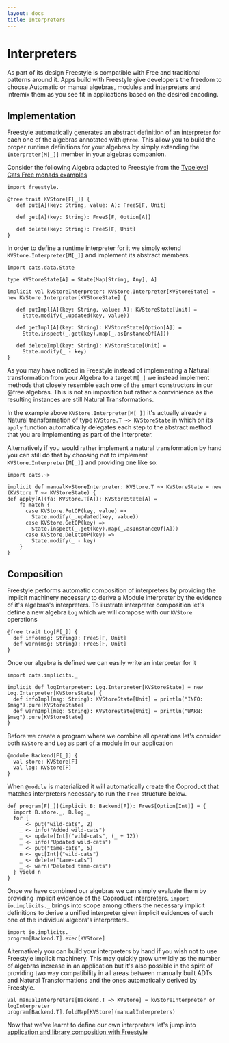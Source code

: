```yaml
---
layout: docs
title: Interpreters
---
```


# Interpreters

As part of its design Freestyle is compatible with Free and traditional patterns around it. Apps build with Freestyle give developers the freedom
to choose Automatic or manual algebras, modules and interpreters and intremix them as you see fit in applications based on the desired encoding.

## Implementation

Freestyle automatically generates an abstract definition of an interpreter for each one of the
algebras annotated with `@free`.
This allow you to build the proper runtime definitions for your algebras by simply extending the `Interpreter[M[_]]`
member in your algebras companion.

Consider the following Algebra adapted to Freestyle from the [Typelevel Cats Free monads examples]()

```tut:silent
import freestyle._

@free trait KVStore[F[_]] {
   def put[A](key: String, value: A): FreeS[F, Unit]

   def get[A](key: String): FreeS[F, Option[A]]

   def delete(key: String): FreeS[F, Unit]
}
```

In order to define a runtime interpreter for it we simply extend `KVStore.Interpreter[M[_]]` and implement its
abstract members.

```tut:silent
import cats.data.State

type KVStoreState[A] = State[Map[String, Any], A]

implicit val kvStoreInterpreter: KVStore.Interpreter[KVStoreState] = new KVStore.Interpreter[KVStoreState] {

   def putImpl[A](key: String, value: A): KVStoreState[Unit] =
     State.modify(_.updated(key, value))

   def getImpl[A](key: String): KVStoreState[Option[A]] =
     State.inspect(_.get(key).map(_.asInstanceOf[A]))

   def deleteImpl(key: String): KVStoreState[Unit] =
     State.modify(_ - key)
}
```

As you may have noticed in Freestyle instead of implementing a Natural transformation from your Algebra to a target `M[_]` we
instead implement methods that closely resemble each one of the smart constructors in our @free algebras.
This is not an imposition but rather a comvinience as the resulting instances are still Natural Transformations.

In the example above `KVStore.Interpreter[M[_]]` it's actually already a Natural transformation of type `KVStore.T ~> KVStoreState` in which on its
`apply` function automatically delegates each step to the abstract method that you are implementing as part of the Interpreter.

Alternatively if you would rather implement a natural transformation by hand you can still do that by choosing not to implement
`KVStore.Interpreter[M[_]]` and providing one like so:

```tut:silent
import cats.~>

implicit def manualKvStoreInterpreter: KVStore.T ~> KVStoreState = new (KVStore.T ~> KVStoreState) {
def apply[A](fa: KVStore.T[A]): KVStoreState[A] =
    fa match {
      case KVStore.PutOP(key, value) =>
	    State.modify(_.updated(key, value))
      case KVStore.GetOP(key) =>
        State.inspect(_.get(key).map(_.asInstanceOf[A]))
      case KVStore.DeleteOP(key) =>
	    State.modify(_ - key)
    }
}
```

## Composition

Freestyle performs automatic composition of interpreters by providing the implicit machinery necessary to derive a Module interpreter
by the evidence of it's algebras's interpreters.
To ilustrate interpreter composition let's define a new algebra `Log` which we will compose with our `KVStore` operations

```tut:silent
@free trait Log[F[_]] {
  def info(msg: String): FreeS[F, Unit]
  def warn(msg: String): FreeS[F, Unit]
}
```

Once our algebra is defined we can easily write an interpreter for it

```tut:silent
import cats.implicits._

implicit def logInterpreter: Log.Interpreter[KVStoreState] = new Log.Interpreter[KVStoreState] {
  def infoImpl(msg: String): KVStoreState[Unit] = println("INFO: $msg").pure[KVStoreState]
  def warnImpl(msg: String): KVStoreState[Unit] = println("WARN: $msg").pure[KVStoreState]
}
```

Before we create a program where we combine all operations let's consider both `KVStore` and `Log` as part
of a module in our application

```
@module Backend[F[_]] {
  val store: KVStore[F]
  val log: KVStore[F]
}
```

When `@module` is materialized it will automatically create the Coproduct that matches interpreters necessary to run the `Free` structure
below.

```
def program[F[_]](implicit B: Backend[F]): FreeS[Option[Int]] = {
  import B.store._, B.log._
  for {
    _ <- put("wild-cats", 2)
	_ <- info("Added wild-cats")
    _ <- update[Int]("wild-cats", (_ + 12))
 	_ <- info("Updated wild-cats")
    _ <- put("tame-cats", 5)
    n <- get[Int]("wild-cats")
    _ <- delete("tame-cats")
	_ <- warn("Deleted tame-cats")
  } yield n
}
```

Once we have combined our algebras we can simply evaluate them by providing implicit evidence of the Coproduct interpreters.
`import io.implicits._` brings into scope among others the necessary implicit definitions to derive a unified interpreter given
implicit evidences of each one of the individual algebra's interpreters.

```
import io.implicits._
program[Backend.T].exec[KVStore]
```

Alternatively you can build your interpreters by hand if you wish not to use Freestyle implicit machinery.
This may quickly grow unwildly as the number of algebras increase in an application but it's also possible in the spirit of providing two way compatibility
in all areas between manually built ADTs and Natural Transformations and the ones automatically derived by Freestyle.

```
val manualInterpreters[Backend.T ~> KVStore] = kvStoreInterpreter or logInterpreter
program[Backend.T].foldMap[KVStore](manualInterpreters)
```

Now that we've learnt to define our own interpreters let's jump into [application and library composition with Freestyle](parallelism.html) 
